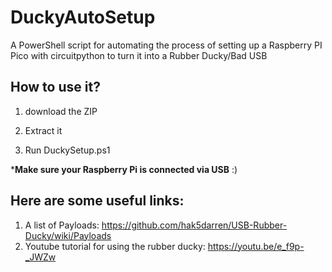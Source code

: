 # DuckyAutoSetup

A PowerShell script for automating the process of setting up a Raspberry PI Pico with circuitpython to turn it into a Rubber Ducky/Bad USB

## How to use it?

1. download the ZIP

2. Extract it

3. Run DuckySetup.ps1

***Make sure your Raspberry Pi is connected via USB** :)

## Here are some useful links:
1. A list of Payloads: https://github.com/hak5darren/USB-Rubber-Ducky/wiki/Payloads
2. Youtube tutorial for using the rubber ducky: https://youtu.be/e_f9p-_JWZw
